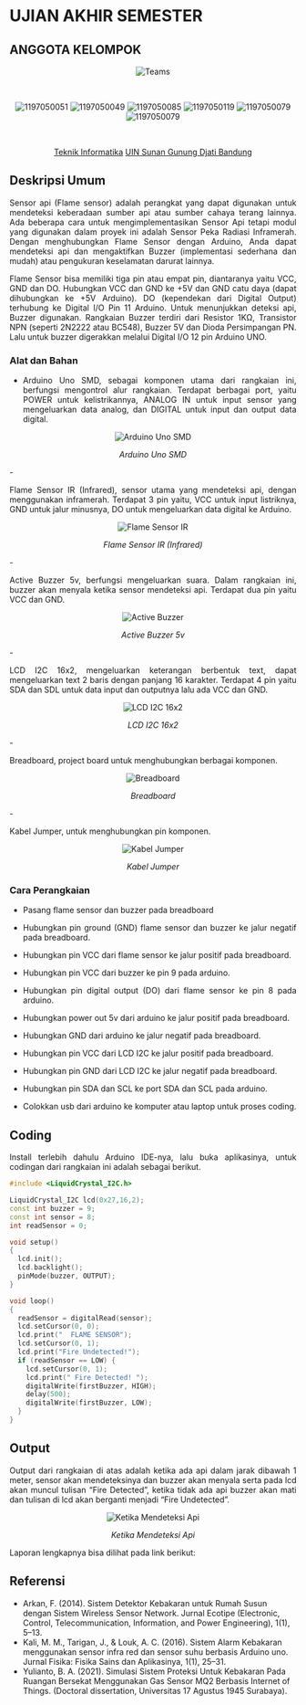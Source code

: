 # UJIAN AKHIR SEMESTER
## ANGGOTA KELOMPOK
<div align='center'>
 
![Teams](https://img.shields.io/badge/Anggota%20Kelompok-Kelompok%207-purple)
 
<br>
 
![1197050051](https://img.shields.io/badge/103-Muhammad%20Syamil%20Hamami-blue)
![1197050049](https://img.shields.io/badge/107-Nada%20Fadhillah%20Balqis-blue)
![1197050085](https://img.shields.io/badge/113-Nur%20Halizah-blue)
![1197050119](https://img.shields.io/badge/121-Ridwan%20Ahmad%20Fauzan-blue)
![1197050079](https://img.shields.io/badge/136-Sopian%20Abdul%20Malik-blue)
![1197050079](https://img.shields.io/badge/142-Wildan%20Sophal%20Jamil-blue)
 
<br> 
 
[Teknik Informatika](http://if.uinsgd.ac.id/) [UIN Sunan Gunung Djati Bandung](https://uinsgd.ac.id/) 

</div>

## Deskripsi Umum
<p align="justify">
Sensor api (Flame sensor) adalah perangkat yang dapat digunakan untuk mendeteksi keberadaan sumber api atau sumber cahaya terang lainnya. Ada beberapa cara untuk mengimplementasikan Sensor Api tetapi modul yang digunakan dalam proyek ini adalah Sensor Peka Radiasi Inframerah. Dengan menghubungkan Flame Sensor dengan Arduino, Anda dapat mendeteksi api dan mengaktifkan Buzzer (implementasi sederhana dan mudah) atau pengukuran keselamatan darurat lainnya.
</p>
<p align="justify">
Flame Sensor bisa memiliki tiga pin atau empat pin, diantaranya yaitu VCC, GND dan DO. Hubungkan VCC dan GND ke +5V dan GND catu daya (dapat dihubungkan ke +5V Arduino). DO (kependekan dari Digital Output) terhubung ke Digital I/O Pin 11 Arduino. Untuk menunjukkan deteksi api, Buzzer digunakan. Rangkaian Buzzer terdiri dari Resistor 1KΩ, Transistor NPN (seperti 2N2222 atau BC548), Buzzer 5V dan Dioda Persimpangan PN. Lalu untuk buzzer digerakkan melalui Digital I/O 12 pin Arduino UNO.
</p>

### Alat dan Bahan
- <p align="justify">Arduino Uno SMD, sebagai komponen utama dari rangkaian ini, berfungsi mengontrol alur rangkaian. Terdapat berbagai port, yaitu POWER untuk kelistrikannya, ANALOG IN untuk input sensor yang mengeluarkan data analog, dan DIGITAL untuk input dan output data digital.</p>
<div align='center'>
 
![Arduino Uno SMD](https://miro.medium.com/max/640/1*U9NqSqX69NY-0Se2EZYc5g.webp)
 
 *Arduino Uno SMD*
 </div>
- <p align="justify">Flame Sensor IR (Infrared), sensor utama yang mendeteksi api, dengan menggunakan inframerah. Terdapat 3 pin yaitu, VCC untuk input listriknya, GND untuk jalur minusnya, DO untuk mengeluarkan data digital ke Arduino.</p>
<div align='center'>
 
![Flame Sensor IR](https://miro.medium.com/max/578/1*yUEXt9Fwl1pGXH-rx7oGEQ.webp)
 
 *Flame Sensor IR (Infrared)*
 </div>
- <p align="justify">Active Buzzer 5v, berfungsi mengeluarkan suara. Dalam rangkaian ini, buzzer akan menyala ketika sensor mendeteksi api. Terdapat dua pin yaitu VCC dan GND.</p>
<div align='center'>
 
![Active Buzzer](https://miro.medium.com/max/486/1*AV5i2FhI_0BmEpu4T4UuCw.webp)
 
 *Active Buzzer 5v*
 </div>
- <p align="justify">LCD I2C 16x2, mengeluarkan keterangan berbentuk text, dapat mengeluarkan text 2 baris dengan panjang 16 karakter. Terdapat 4 pin yaitu SDA dan SDL untuk data input dan outputnya lalu ada VCC dan GND.</p>
<div align='center'>
 
![LCD I2C 16x2](https://miro.medium.com/max/502/1*qsuxi7TNTjikzq4SfziTFg.webp)
 
 *LCD I2C 16x2*
 </div>
- <p align="justify">Breadboard, project board untuk menghubungkan berbagai komponen.</p>
<div align='center'>
 
![Breadboard](https://miro.medium.com/max/552/1*2Gd1RQjMCtg2e3OzrigkIg.webp)
 
 *Breadboard*
 </div>
- <p align="justify">Kabel Jumper, untuk menghubungkan pin komponen.</p>
<div align='center'>
 
![Kabel Jumper](https://miro.medium.com/max/486/1*c5dL2Onv3bd7V3gFPs-mOw.webp)
 
 *Kabel Jumper*
 </div>

### Cara Perangkaian
- <p align="justify">Pasang flame sensor dan buzzer pada breadboard</p>
- <p align="justify">Hubungkan pin ground (GND) flame sensor dan buzzer ke jalur negatif pada breadboard.</p>
- <p align="justify">Hubungkan pin VCC dari flame sensor ke jalur positif pada breadboard.</p>
- <p align="justify">Hubungkan pin VCC dari buzzer ke pin 9 pada arduino.</p>
- <p align="justify">Hubungkan pin digital output (DO) dari flame sensor ke pin 8 pada arduino.</p>
- <p align="justify">Hubungkan power out 5v dari arduino ke jalur positif pada breadboard.</p>
- <p align="justify">Hubungkan GND dari arduino ke jalur negatif pada breadboard.</p>
- <p align="justify">Hubungkan pin VCC dari LCD I2C ke jalur positif pada breadboard.</p>
- <p align="justify">Hubungkan pin GND dari LCD I2C ke jalur negatif pada breadboard.</p>
- <p align="justify">Hubungkan pin SDA dan SCL ke port SDA dan SCL pada arduino.</p>
- <p align="justify">Colokkan usb dari arduino ke komputer atau laptop untuk proses coding.</p>

## Coding

<p align="justify">Install terlebih dahulu Arduino IDE-nya, lalu buka aplikasinya, untuk codingan dari rangkaian ini adalah sebagai berikut.</p>

```C++
#include <LiquidCrystal_I2C.h>

LiquidCrystal_I2C lcd(0x27,16,2);
const int buzzer = 9;
const int sensor = 8;
int readSensor = 0;

void setup()
{
  lcd.init();                      
  lcd.backlight();
  pinMode(buzzer, OUTPUT);
}

void loop()
{
  readSensor = digitalRead(sensor);
  lcd.setCursor(0, 0);
  lcd.print("  FLAME SENSOR");
  lcd.setCursor(0, 1);
  lcd.print("Fire Undetected!");
  if (readSensor == LOW) {
    lcd.setCursor(0, 1);
    lcd.print(" Fire Detected! ");
    digitalWrite(firstBuzzer, HIGH);
    delay(500);
    digitalWrite(firstBuzzer, LOW);
  }
}
```

## Output

<p align="justify">
Output dari rangkaian di atas adalah ketika ada api dalam jarak dibawah 1 meter, sensor akan mendeteksinya dan buzzer akan menyala serta pada lcd akan muncul tulisan “Fire Detected”, ketika tidak ada api buzzer akan mati dan tulisan di lcd akan berganti menjadi “Fire Undetected”.
</p>

<div align='center'>
 
![Ketika Mendeteksi Api](https://miro.medium.com/max/640/1*iuMl6kcJYKmbi9v7xNY7Ag.webp)
 
 *Ketika Mendeteksi Api*
 </div>

Laporan lengkapnya bisa dilihat pada link berikut:

## Referensi
- Arkan, F. (2014). Sistem Detektor Kebakaran untuk Rumah Susun dengan Sistem Wireless Sensor Network. Jurnal Ecotipe (Electronic, Control, Telecommunication, Information, and Power Engineering), 1(1), 5–13.
- Kali, M. M., Tarigan, J., & Louk, A. C. (2016). Sistem Alarm Kebakaran menggunakan sensor infra red dan sensor suhu berbasis Arduino uno. Jurnal Fisika: Fisika Sains dan Aplikasinya, 1(1), 25–31.
- Yulianto, B. A. (2021). Simulasi Sistem Proteksi Untuk Kebakaran Pada Ruangan Bersekat Menggunakan Gas Sensor MQ2 Berbasis Internet of Things. (Doctoral dissertation, Universitas 17 Agustus 1945 Surabaya).
